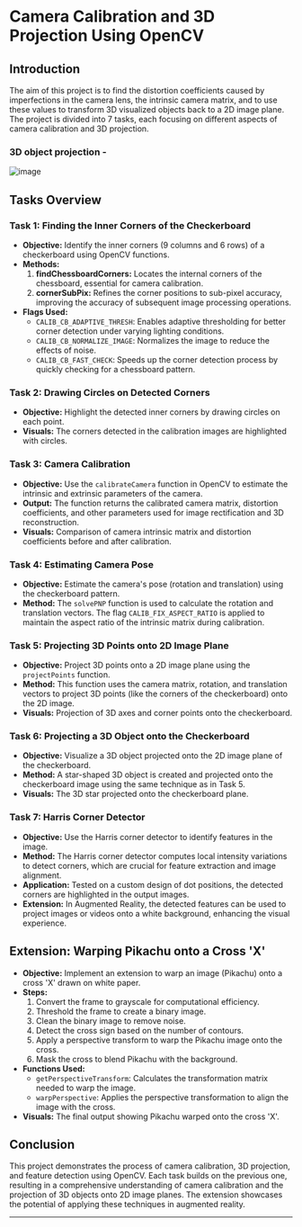 # Camera Calibration and 3D Projection Using OpenCV

## Introduction

The aim of this project is to find the distortion coefficients caused by imperfections in the camera lens, the intrinsic camera matrix, and to use these values to transform 3D visualized objects back to a 2D image plane. The project is divided into 7 tasks, each focusing on different aspects of camera calibration and 3D projection.

### 3D object projection -

![image](https://github.com/user-attachments/assets/76d7d18f-912c-473c-92bb-5906fcd1683b)

## Tasks Overview

### Task 1: Finding the Inner Corners of the Checkerboard
- **Objective:** Identify the inner corners (9 columns and 6 rows) of a checkerboard using OpenCV functions.
- **Methods:**
  1. **findChessboardCorners:** Locates the internal corners of the chessboard, essential for camera calibration.
  2. **cornerSubPix:** Refines the corner positions to sub-pixel accuracy, improving the accuracy of subsequent image processing operations.
- **Flags Used:**
  - `CALIB_CB_ADAPTIVE_THRESH`: Enables adaptive thresholding for better corner detection under varying lighting conditions.
  - `CALIB_CB_NORMALIZE_IMAGE`: Normalizes the image to reduce the effects of noise.
  - `CALIB_CB_FAST_CHECK`: Speeds up the corner detection process by quickly checking for a chessboard pattern.

### Task 2: Drawing Circles on Detected Corners
- **Objective:** Highlight the detected inner corners by drawing circles on each point.
- **Visuals:** The corners detected in the calibration images are highlighted with circles.

### Task 3: Camera Calibration
- **Objective:** Use the `calibrateCamera` function in OpenCV to estimate the intrinsic and extrinsic parameters of the camera.
- **Output:** The function returns the calibrated camera matrix, distortion coefficients, and other parameters used for image rectification and 3D reconstruction.
- **Visuals:** Comparison of camera intrinsic matrix and distortion coefficients before and after calibration.

### Task 4: Estimating Camera Pose
- **Objective:** Estimate the camera's pose (rotation and translation) using the checkerboard pattern.
- **Method:** The `solvePNP` function is used to calculate the rotation and translation vectors. The flag `CALIB_FIX_ASPECT_RATIO` is applied to maintain the aspect ratio of the intrinsic matrix during calibration.

### Task 5: Projecting 3D Points onto 2D Image Plane
- **Objective:** Project 3D points onto a 2D image plane using the `projectPoints` function.
- **Method:** This function uses the camera matrix, rotation, and translation vectors to project 3D points (like the corners of the checkerboard) onto the 2D image.
- **Visuals:** Projection of 3D axes and corner points onto the checkerboard.

### Task 6: Projecting a 3D Object onto the Checkerboard
- **Objective:** Visualize a 3D object projected onto the 2D image plane of the checkerboard.
- **Method:** A star-shaped 3D object is created and projected onto the checkerboard image using the same technique as in Task 5.
- **Visuals:** The 3D star projected onto the checkerboard plane.

### Task 7: Harris Corner Detector
- **Objective:** Use the Harris corner detector to identify features in the image.
- **Method:** The Harris corner detector computes local intensity variations to detect corners, which are crucial for feature extraction and image alignment.
- **Application:** Tested on a custom design of dot positions, the detected corners are highlighted in the output images.
- **Extension:** In Augmented Reality, the detected features can be used to project images or videos onto a white background, enhancing the visual experience.

## Extension: Warping Pikachu onto a Cross 'X'
- **Objective:** Implement an extension to warp an image (Pikachu) onto a cross 'X' drawn on white paper.
- **Steps:**
  1. Convert the frame to grayscale for computational efficiency.
  2. Threshold the frame to create a binary image.
  3. Clean the binary image to remove noise.
  4. Detect the cross sign based on the number of contours.
  5. Apply a perspective transform to warp the Pikachu image onto the cross.
  6. Mask the cross to blend Pikachu with the background.
- **Functions Used:**
  - `getPerspectiveTransform`: Calculates the transformation matrix needed to warp the image.
  - `warpPerspective`: Applies the perspective transformation to align the image with the cross.
- **Visuals:** The final output showing Pikachu warped onto the cross 'X'.

## Conclusion

This project demonstrates the process of camera calibration, 3D projection, and feature detection using OpenCV. Each task builds on the previous one, resulting in a comprehensive understanding of camera calibration and the projection of 3D objects onto 2D image planes. The extension showcases the potential of applying these techniques in augmented reality.

---
